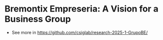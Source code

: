 # Bremontix Empreseria: A Vision for a Business Group

- See more in https://github.com/csiglab/research-2025-1-GrupoBE/
